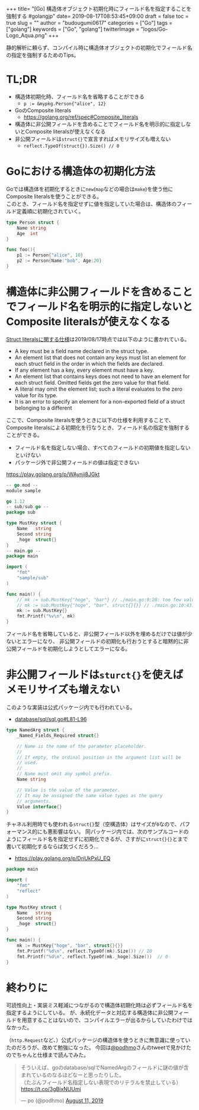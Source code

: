 +++
title= "[Go] 構造体オブジェクト初期化時にフィールド名を指定することを強制する #golangjp"
date= 2019-08-17T08:53:45+09:00
draft = false
toc = true
slug = ""
author = "budougumi0617"
categories = ["Go"]
tags = ["golang"]
keywords = ["Go", "golang"]
twitterImage = "logos/Go-Logo_Aqua.png"
+++


静的解析に頼らず、コンパイル時に構造体オブジェクトの初期化でフィールド名の指定を強制するためのTips。

<!--more-->

# TL;DR
- 構造体初期化時、フィールド名を省略することができる
    - `p := &mypkg.Person{"alice", 12}`
- GoのComposite literals
    - https://golang.org/ref/spec#Composite_literals
- 構造体に非公開フィールドを含めることでフィールド名を明示的に指定しないとComposite literalsが使えなくなる
- 非公開フィールドは`struct{}`で宣言すればメモリサイズも増えない
    - `reflect.TypeOf(struct{}).Size() // 0`

# Goにおける構造体の初期化方法
Goでは構造体を初期化するときに`new`(`map`などの場合は`make`)を使う他にComposite literalsを使うことができる。  
このとき、フィールド名を指定せずに値を指定していた場合は、構造体のフィールド定義順に初期化されていく。

```go
type Person struct {
    Name string
    Age  int
}

func foo(){
    p1 := Person{"alice", 10}
    p2 := Person{Name:"bob", Age:20}
}
```


# 構造体に非公開フィールドを含めることでフィールド名を明示的に指定しないとComposite literalsが使えなくなる
[Struct literalsに関する仕様][spec]は2019/08/17時点では以下のように書かれている。

[spec]:https://golang.org/ref/spec#Composite_literals

- A key must be a field name declared in the struct type.
- An element list that does not contain any keys must list an element for each struct field in the order in which the fields are declared.
- If any element has a key, every element must have a key.
- An element list that contains keys does not need to have an element for each struct field. Omitted fields get the zero value for that field.
- A literal may omit the element list; such a literal evaluates to the zero value for its type.
- It is an error to specify an element for a non-exported field of a struct belonging to a different

ここで、Composite literalsを使うときに以下の仕様を利用することで、Composite literalsによる初期化を行なうとき、フィールド名の指定を強制することができる。

- フィールド名を指定しない場合、すべてのフィールドの初期値を指定しないといけない
- パッケージ外で非公開フィールドの値は指定できない

https://play.golang.org/p/WAynji8JGkt

```go
-- go.mod --
module sample

go 1.12
-- sub/sub.go --
package sub

type MustKey struct {
	Name   string
	Second string
	_hoge  struct{}
}
-- main.go --
package main

import (
	"fmt"
	"sample/sub"
)

func main() {
	// mk := sub.MustKey{"hoge", "bar"} // ./main.go:9:28: too few values in sub.MustKey literal
	// mk := sub.MustKey{"hoge", "bar", struct{}{}} // ./main.go:10:43: implicit assignment of unexported field '_hoge' in sub.MustKey literal
	mk := sub.MustKey{}
	fmt.Printf("%v\n", mk)
}

```

フィールド名を省略していると、非公開フィールド以外を埋めるだけでは値が少ないとエラーになり、
非公開フィールドの初期化も行おうとすると暗黙的に非公開フィールドを初期化しようとしてエラーになる。

# 非公開フィールドは`sturct{}`を使えばメモリサイズも増えない
このような実装は公式パッケージ内でも行われている。

- [database/sql/sql.go#L81-L96][sqlgo81]

[sqlgo81]:https://github.com/golang/go/blob/0212f0410f845815f5327a7f2e705891a9598f3d/src/database/sql/sql.go#L81-L96

```go
type NamedArg struct {
	_Named_Fields_Required struct{}

	// Name is the name of the parameter placeholder.
	//
	// If empty, the ordinal position in the argument list will be
	// used.
	//
	// Name must omit any symbol prefix.
	Name string

	// Value is the value of the parameter.
	// It may be assigned the same value types as the query
	// arguments.
	Value interface{}
}
```

チャネル利用時でも使われる`struct{}`型（空構造体）はサイズが`0`なので、パフォーマンス的にも悪影響はない。
同パッケージ内では、次のサンプルコードのようにフィールド名を指定せずに初期化できるが、さすがに`struct{}{}`とまで書いて初期化するならば気づくだろう…

- https://play.golang.org/p/DriUkPxU_EQ

```go
package main

import (
	"fmt"
	"reflect"
)

type MustKey struct {
	Name   string
	Second string
	_hoge  struct{}
}

func main() {
	mk := MustKey{"hoge", "bar", struct{}{}}
	fmt.Printf("%d\n", reflect.TypeOf(mk).Size()) // 20
	fmt.Printf("%d\n", reflect.TypeOf(mk._hoge).Size())  // 0
}
```

# 終わりに
可読性向上・実装ミス軽減につながるので構造体初期化時は必ずフィールド名を指定するようにしている。
が、永続化データと対応する構造体に非公開フィールドを用意することはないので、コンパイルエラーが出るからしていたわけではなかった。  

（`http.Request`など、）公式パッケージの構造体を使うときに無意識に使っていたのだろうが、改めて勉強になった。
今回は[@podhmo](https://twitter.com/podhmo)さんのtweetで見かけたのでちゃんと仕様まで読んでみた。

<blockquote class="twitter-tweet"><p lang="ja" dir="ltr">そういえば、goのdatabase/sqlでNamedArgのフィールドに謎の値が含まれているのなるほどなーと思ったりした。<br>（たぶんフィールド名指定しない表現でのリテラルを禁止している）<a href="https://t.co/3gBixNUUmi">https://t.co/3gBixNUUmi</a></p>&mdash; po (@podhmo) <a href="https://twitter.com/podhmo/status/1160550001791000576?ref_src=twsrc%5Etfw">August 11, 2019</a></blockquote> <script async src="https://platform.twitter.com/widgets.js" charset="utf-8"></script>

